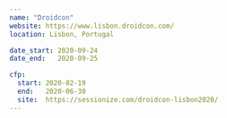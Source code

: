 ```yaml
---
name: "Droidcon"
website: https://www.lisbon.droidcon.com/
location: Lisbon, Portugal

date_start: 2020-09-24
date_end:   2020-09-25

cfp:
  start: 2020-02-19
  end:   2020-06-30
  site:  https://sessionize.com/droidcon-lisbon2020/
---
```

